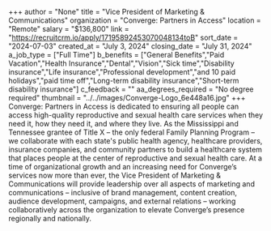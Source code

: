 +++
author = "None"
title = "Vice President of Marketing & Communications"
organization = "Converge: Partners in Access"
location = "Remote"
salary = "$136,800"
link = "https://recruitcrm.io/apply/17195892453070048134toB"
sort_date = "2024-07-03"
created_at = "July 3, 2024"
closing_date = "July 31, 2024"
a_job_type = ["Full Time"]
b_benefits = ["General Benefits","Paid Vacation","Health Insurance","Dental","Vision","Sick time","Disability insurance","Life insurance","Professional development","and 10 paid holidays","paid time off","Long-term disability insurance","Short-term disability insurance"]
c_feedback = ""
aa_degrees_required = "No degree required"
thumbnail = "../../images/Converge-Logo_6e448a16.jpg"
+++
Converge: Partners in Access is dedicated to ensuring all people can access high-quality reproductive and sexual health care services when they need it, how they need it, and where they live. As the Mississippi and Tennessee grantee of Title X – the only federal Family Planning Program – we collaborate with each state's public health agency, healthcare providers, insurance companies, and community partners to build a healthcare system that places people at the center of reproductive and sexual health care.  At a time of organizational growth and an increasing need for Converge’s services now more than ever, the Vice President of Marketing & Communications will provide leadership over all aspects of marketing and communications – inclusive of brand management, content creation, audience development, campaigns, and external relations – working collaboratively across the organization to elevate Converge’s presence regionally and nationally. 
